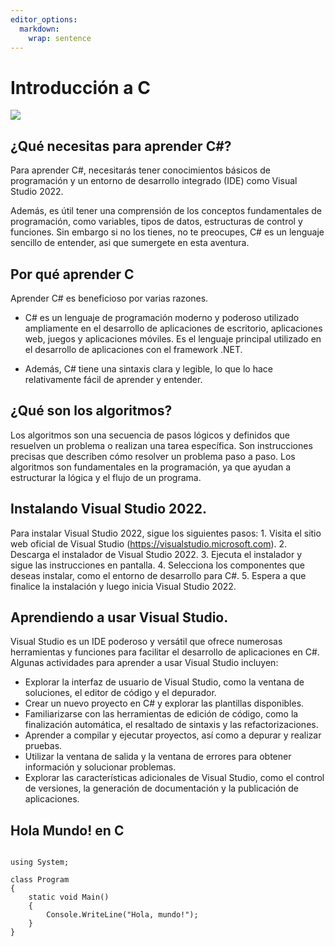 ```yaml
---
editor_options: 
  markdown: 
    wrap: sentence
---
```


# Introducción a C

![](https://learn.microsoft.com/en-us/training/achievements/csharp-write-first.svg)

## ¿Qué necesitas para aprender C#?

Para aprender C#, necesitarás tener conocimientos básicos de programación y un entorno de desarrollo integrado (IDE) como Visual Studio 2022.

Además, es útil tener una comprensión de los conceptos fundamentales de programación, como variables, tipos de datos, estructuras de control y funciones.
Sin embargo si no los tienes, no te preocupes, C# es un lenguaje sencillo de entender, asi que sumergete en esta aventura.

## Por qué aprender C

Aprender C# es beneficioso por varias razones.

-   C# es un lenguaje de programación moderno y poderoso utilizado ampliamente en el desarrollo de aplicaciones de escritorio, aplicaciones web, juegos y aplicaciones móviles.
    Es el lenguaje principal utilizado en el desarrollo de aplicaciones con el framework .NET.

-   Además, C# tiene una sintaxis clara y legible, lo que lo hace relativamente fácil de aprender y entender.

## ¿Qué son los algoritmos?

Los algoritmos son una secuencia de pasos lógicos y definidos que resuelven un problema o realizan una tarea específica.
Son instrucciones precisas que describen cómo resolver un problema paso a paso.
Los algoritmos son fundamentales en la programación, ya que ayudan a estructurar la lógica y el flujo de un programa.

## Instalando Visual Studio 2022.

Para instalar Visual Studio 2022, sigue los siguientes pasos: 1.
Visita el sitio web oficial de Visual Studio (<https://visualstudio.microsoft.com>).
2.
Descarga el instalador de Visual Studio 2022.
3.
Ejecuta el instalador y sigue las instrucciones en pantalla.
4.
Selecciona los componentes que deseas instalar, como el entorno de desarrollo para C#.
5.
Espera a que finalice la instalación y luego inicia Visual Studio 2022.

## Aprendiendo a usar Visual Studio.

Visual Studio es un IDE poderoso y versátil que ofrece numerosas herramientas y funciones para facilitar el desarrollo de aplicaciones en C#.
Algunas actividades para aprender a usar Visual Studio incluyen:

-   Explorar la interfaz de usuario de Visual Studio, como la ventana de soluciones, el editor de código y el depurador.
-   Crear un nuevo proyecto en C# y explorar las plantillas disponibles.
-   Familiarizarse con las herramientas de edición de código, como la finalización automática, el resaltado de sintaxis y las refactorizaciones.
-   Aprender a compilar y ejecutar proyectos, así como a depurar y realizar pruebas.
-   Utilizar la ventana de salida y la ventana de errores para obtener información y solucionar problemas.
-   Explorar las características adicionales de Visual Studio, como el control de versiones, la generación de documentación y la publicación de aplicaciones.

## Hola Mundo! en C

```{ccharp}

using System;

class Program
{
    static void Main()
    {
        Console.WriteLine("Hola, mundo!");
    }
}
```
